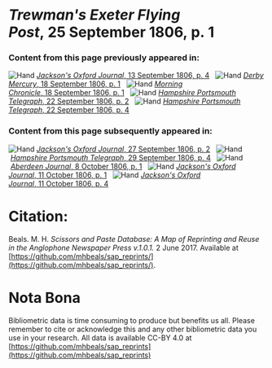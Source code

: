 # *Trewman's Exeter Flying Post*, 25 September 1806, p. 1  
  
### Content from this page previously appeared in:  
![Hand](http://scissorsandpaste.net/wp-content/uploads/2017/06/smallhandpointer.png) [*Jackson's Oxford Journal*, 13 September 1806, p. 4](https://mhbeals.github.io/sap_html/Jackson's-Oxford-Journal/Jackson's-Oxford-Journal-13-September-1806-p-4)  
![Hand](http://scissorsandpaste.net/wp-content/uploads/2017/06/smallhandpointer.png) [*Derby Mercury*, 18 September 1806, p. 1](https://mhbeals.github.io/sap_html/Derby-Mercury/Derby-Mercury-18-September-1806-p-1)  
![Hand](http://scissorsandpaste.net/wp-content/uploads/2017/06/smallhandpointer.png) [*Morning Chronicle*, 18 September 1806, p. 1](https://mhbeals.github.io/sap_html/Morning-Chronicle/Morning-Chronicle-18-September-1806-p-1)  
![Hand](http://scissorsandpaste.net/wp-content/uploads/2017/06/smallhandpointer.png) [*Hampshire Portsmouth Telegraph*, 22 September 1806, p. 2](https://mhbeals.github.io/sap_html/Hampshire-Portsmouth-Telegraph/Hampshire-Portsmouth-Telegraph-22-September-1806-p-2)  
![Hand](http://scissorsandpaste.net/wp-content/uploads/2017/06/smallhandpointer.png) [*Hampshire Portsmouth Telegraph*, 22 September 1806, p. 4](https://mhbeals.github.io/sap_html/Hampshire-Portsmouth-Telegraph/Hampshire-Portsmouth-Telegraph-22-September-1806-p-4)  
  
### Content from this page subsequently appeared in:  
![Hand](http://scissorsandpaste.net/wp-content/uploads/2017/06/smallhandpointer.png) [*Jackson's Oxford Journal*, 27 September 1806, p. 2](https://mhbeals.github.io/sap_html/Jackson's-Oxford-Journal/Jackson's-Oxford-Journal-27-September-1806-p-2)  
![Hand](http://scissorsandpaste.net/wp-content/uploads/2017/06/smallhandpointer.png) [*Hampshire Portsmouth Telegraph*, 29 September 1806, p. 4](https://mhbeals.github.io/sap_html/Hampshire-Portsmouth-Telegraph/Hampshire-Portsmouth-Telegraph-29-September-1806-p-4)  
![Hand](http://scissorsandpaste.net/wp-content/uploads/2017/06/smallhandpointer.png) [*Aberdeen Journal*, 8 October 1806, p. 1](https://mhbeals.github.io/sap_html/Aberdeen-Journal/Aberdeen-Journal-8-October-1806-p-1)  
![Hand](http://scissorsandpaste.net/wp-content/uploads/2017/06/smallhandpointer.png) [*Jackson's Oxford Journal*, 11 October 1806, p. 1](https://mhbeals.github.io/sap_html/Jackson's-Oxford-Journal/Jackson's-Oxford-Journal-11-October-1806-p-1)  
![Hand](http://scissorsandpaste.net/wp-content/uploads/2017/06/smallhandpointer.png) [*Jackson's Oxford Journal*, 11 October 1806, p. 4](https://mhbeals.github.io/sap_html/Jackson's-Oxford-Journal/Jackson's-Oxford-Journal-11-October-1806-p-4)  


# Citation: 

Beals. M. H. *Scissors and Paste Database: A Map of Reprinting and Reuse in the Anglophone Newspaper Press v.1.0.1.* 2 June 2017. Available at [https://github.com/mhbeals/sap_reprints/](https://github.com/mhbeals/sap_reprints/). 

# Nota Bona

Bibliometric data is time consuming to produce but benefits us all. Please remember to cite or acknowledge this and any other bibliometric data you use in your research. All data is available CC-BY 4.0 at [https://github.com/mhbeals/sap_reprints](https://github.com/mhbeals/sap_reprints)
